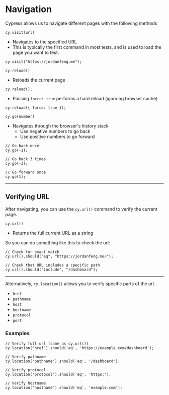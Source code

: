 # Navigation

Cypress allows us to navigate different pages with the following methods

`cy.visit(url)`
- Navigates to the specified URL
- This is typically the first command in most tests, and is used to load the page you want to test.
```
cy.visit("https://jordanfeng.me");
```

`cy.reload()`
- Reloads the current page
```
cy.reload();
```
- Passing `force: true` performs a hard reload (ignoring browser cache)
```
cy.reload({ force: true });
```

`cy.go(number)`
- Navigates through the browser's history stack
    - Use negative numbers to go back
    - Use positive numbers to go forward
```
// Go back once
cy.go(-1);

// Go back 3 times
cy.go(-3);

// Go forward once
cy.go(1);
```

---

## Verifying URL

After navigating, you can use the `cy.url()` command to verify the current page.

`cy.url()`
- Returns the full current URL as a string

So you can do something like this to check the url:
```
// Check for exact match
cy.url().should("eq", "https://jordanfeng.me/");

// Check that URL includes a specific path
cy.url().should("include", "/dashboard");
```

---

Alternatively, `cy.location()` allows you to verify specific parts of the url.
- `href`
- `pathname`
- `host`
- `hostname`
- `protocol`
- `port`

### Examples
```
// Verify full url (same as cy.url())
cy.location('href').should('eq', 'https://example.com/dashboard');

// Verify pathname
cy.location('pathname').should('eq', '/dashboard');

// Verify protocol
cy.location('protocol').should('eq', 'https:');

// Verify hostname
cy.location('hostname').should('eq', 'example.com');
```